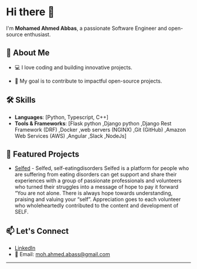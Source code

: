 # Hi there 👋

I'm **Mohamed Ahmed Abbas**, a passionate Software Engineer and open-source enthusiast.

## 🚀 About Me
- 💻 I love coding and building innovative projects.
<!--- 🌱 I’m currently An [Aws associated developer].AV -->
- 🎯 My goal is to contribute to impactful open-source projects.

## 🛠️ Skills
- **Languages**: [Python, Typescript, C++]
- **Tools & Frameworks**: [Flask python
,Django python
,Django Rest Framework (DRF)
,Docker
,web servers (NGINX)
,Git (GitHub)
,Amazon Web Services (AWS)
,Angular
,Slack
,NodeJs]

## 🌟 Featured Projects
- [Selfed](https://github.com/MohamedAhmed7/selfed) - Selfed, self-eatingdisorders
Selfed is a platform for people who are suffering from eating disorders can get support
and share their experiences with a group of passionate professionals and volunteers
who turned their struggles into a message of hope to pay it forward “You are not alone.
There is always hope towards understanding, praising and valuing your “self”.
Appreciation goes to each volunteer who wholeheartedly contributed to the content
and development of SELF.

## 📫 Let's Connect
- [LinkedIn](https://www.linkedin.com/in/mohamedabass)
- 📧 Email: moh.ahmed.abass@gmail.com

---
